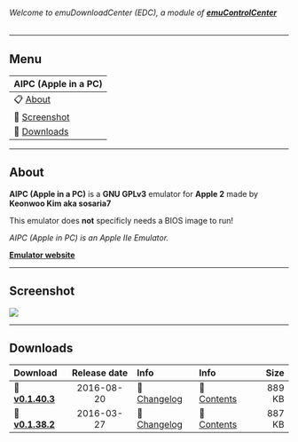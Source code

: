 ###### Welcome to emuDownloadCenter (EDC), a module of [**emuControlCenter**](https://github.com/PhoenixInteractiveNL/emuControlCenter/wiki/)
***
## Menu
| **AIPC (Apple in a PC)** |
|:---------|
| :clipboard: [About](#about) |
| :sunrise: [Screenshot](#screenshot) |
| :floppy_disk: [Downloads](#downloads) |
***
## About
**AIPC (Apple in a PC)** is a **GNU GPLv3** emulator for **Apple 2** made by **Keonwoo Kim aka sosaria7**

This emulator does **not** specificly needs a BIOS image to run!

_AIPC (Apple in PC) is an Apple IIe Emulator._

[**Emulator website**](https://github.com/sosaria7/appleinpc)
***
## Screenshot
![](https://raw.githubusercontent.com/PhoenixInteractiveNL/emuDownloadCenter/master/hooks/aipc/aipc_screen.jpg)
***
## Downloads
| Download | Release date  | Info       | Info       | Size       |
|:---------|:-------------:|:-----------|:-----------|-----------:|
| :floppy_disk: [**v0.1.40.3**](https://github.com/PhoenixInteractiveNL/edc-repo0002/raw/master/aipc/0.1.40.3.7z) | 2016-08-20 | :page_facing_up: [Changelog](https://github.com/PhoenixInteractiveNL/edc-repo0002/blob/master/aipc/0.1.40.3_changelog.txt) | :mag_right: [Contents](https://github.com/PhoenixInteractiveNL/edc-repo0002/blob/master/aipc/0.1.40.3_contents.txt) | 889 KB |
| :floppy_disk: [**v0.1.38.2**](https://github.com/PhoenixInteractiveNL/edc-repo0002/raw/master/aipc/0.1.38.2.7z) | 2016-03-27 | :page_facing_up: [Changelog](https://github.com/PhoenixInteractiveNL/edc-repo0002/blob/master/aipc/0.1.38.2_changelog.txt) | :mag_right: [Contents](https://github.com/PhoenixInteractiveNL/edc-repo0002/blob/master/aipc/0.1.38.2_contents.txt) | 887 KB |
